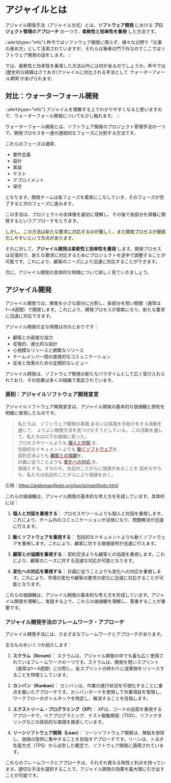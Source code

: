 # アジャイルとは

アジャイル開発手法（アジャイル方式）とは、**ソフトウェア開発** における **プロジェクト管理のアプローチ** の一つで、**柔軟性と効率性を重視** した方法です。

::alert{type="info"} 
昨今ではソフトウェア開発に限らず、様々な分野で「仕事の進め方」として活用されていますが、それらは筆者の門下外なのでここではソフトウェア開発の話をします。
::

では、柔軟性と効率性を重視した方法以外には何があるのでしょうか。昨今では(歴史的な経緯はさておき)アジャイルに対比される手法として _ウォーターフォール開発_ があげられます。


## 対比：ウォーターフォール開発

::alert{type="info"}
アジャイルを理解する上でわかりやすくなると思いますので、ウォーターフォール開発についても少し触れます。
::

ウォーターフォール開発とは、ソフトウェア開発のプロジェクト管理手法の一つで、開発プロセスを一連の連続的なフェーズに分割する方法です。


これらのフェーズは通常、

<!-- 箇条書きより図がいいな -->

- 要件定義
- 設計
- 実装
- テスト
- デプロイメント
- 保守

となります。開発チームは各フェーズを着実にこなしていき、そのフェーズが完了すると次のフェーズに進みます。

この手法は、プロジェクトの全体像を最初に理解し、その後で各部分を順番に開発するというアプローチをとります。

<p style="text-decoration: underline yellow">
しかし、この方法は新たな要求に対応するのが難しく、また開発プロセスが硬直化しやすいという欠点があります。
</p>

それに対して、**アジャイル開発は柔軟性と効率性を重視** します。開発プロセスは反復的で、新たな要求に対応するためにプロジェクトを途中で調整することが可能です。これにより、顧客のニーズにより迅速に対応することができます。


次に、アジャイル開発の具体的な特徴について詳しく見ていきましょう。

## アジャイル開発

アジャイル開発では、開発を小さな部分に分割し、各部分を短い期間（通常は1〜4週間）で開発します。これにより、開発プロセスが柔軟になり、新たな要求に迅速に対応できます。

アジャイル開発の主な特徴は次のとおりです：

- 顧客との密接な協力
- 反復的、進化的な設計
- 小規模なリリースと頻繁なリリース
- チームメンバー間の直接的なコミュニケーション
- 反省と改善のための定期的なレビュー

アジャイル開発は、ソフトウェア開発の新たなパラダイムとして広く受け入れられており、その効果は多くの組織で実証されています。


### 原則：アジャイルソフトウェア開発宣言


アジャイルソフトウェア開発宣言は、アジャイル開発の基本的な価値観と原則を明確に表現したものです。


> 私たちは、ソフトウェア開発の実践
> あるいは実践を手助けをする活動を通じて、
> よりよい開発方法を見つけだそうとしている。
> この活動を通して、私たちは以下の価値に至った。  
> プロセスやツールよりも <span style="text-decoration: underline red">**個人と対話** </span>を、  
> 包括的なドキュメントよりも <span style="text-decoration: underline red">**動くソフトウェア**</span>を、  
> 契約交渉よりも <span style="text-decoration: underline red">**顧客との協調**</span>を、  
> 計画に従うことよりも <span style="text-decoration: underline red">**変化への対応** </span>を、  
> 価値とする。すなわち、左記のことがらに価値があることを
> 認めながらも、私たちは右記のことがらにより価値をおく。

引用：https://agilemanifesto.org/iso/ja/manifesto.html


これらの価値観は、アジャイル開発の基本的な考え方を形成しています。具体的には：

1. **個人と対話を重視する**： プロセスやツールよりも個人と対話を重視します。これにより、チーム内のコミュニケーションが活発になり、問題解決が迅速に行えます。

2. **動くソフトウェアを重視する**： 包括的なドキュメントよりも動くソフトウェアを重視します。これにより、顧客に対する価値提供が迅速に行えます。

3. **顧客との協調を重視する**： 契約交渉よりも顧客との協調を重視します。これにより、顧客のニーズに対する迅速な対応が可能となります。

4. **変化への対応を重視する**： 計画に従うことよりも変化への対応を重視します。これにより、市場の変化や顧客の要求の変化に迅速に対応することが可能となります。

これらの価値観は、アジャイル開発の基本的な考え方を形成しています。アジャイル開発を理解し、実践する上で、これらの価値観を理解し、尊重することが重要です。


### アジャイル開発手法のフレームワーク・アプローチ

アジャイル開発手法には、さまざまなフレームワークとアプローチがあります。

主なものをいくつか紹介します：

1. **スクラム（Scrum）**： スクラムは、アジャイル開発の中でも最も広く使用されているフレームワークの一つです。スクラムは、開発を短いスプリント（通常は1〜4週間）に分割し、各スプリントの終わりに成果物をリリースすることを特徴としています。

2. **カンバン（Kanban）**： カンバンは、作業の進行状況を可視化することに重点を置いたアプローチです。カンバンボードを使用して作業項目を管理し、ワークフローのボトルネックを特定し、解消することを目指します。

3. **エクストリーム・プログラミング（XP）**： XPは、コードの品質を重視するアプローチで、ペアプログラミング、テスト駆動開発（TDD）、リファクタリングなどの技術的な実践を推奨しています。

4. **リーンソフトウェア開発（Lean）**： リーンソフトウェア開発は、無駄を排除し、価値の提供に集中することを目指すアプローチです。リーンは、トヨタ生産方式（TPS）から派生した概念で、ソフトウェア開発に適用されています。

これらのフレームワークとアプローチは、それぞれ異なる特性と利点を持っています。適切な手法を選択することで、アジャイル開発の効果を最大限に引き出すことが可能です。